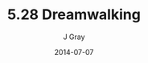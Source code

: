 ---
title: '5.28 Dreamwalking'
alt: 'Mysteries of the Arcana'
date: '2014-07-07'
author: 'J Gray'
artist: 'Keira'
chapter: '5 Inn Trouble'
filler: false
---